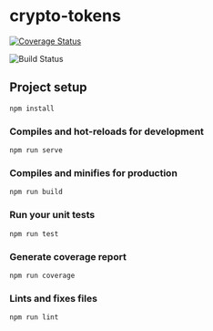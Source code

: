 # crypto-tokens

[![Coverage Status](https://coveralls.io/repos/github/ShaneLucy/crypto-tokens/badge.svg?branch=master)](https://coveralls.io/github/ShaneLucy/crypto-tokens?branch=master)

![Build Status](https://github.com/ShaneLucy/crypto-tokens/workflows/build/badge.svg)

## Project setup

```
npm install
```

### Compiles and hot-reloads for development

```
npm run serve
```

### Compiles and minifies for production

```
npm run build
```

### Run your unit tests

```
npm run test
```

### Generate coverage report

```
npm run coverage
```

### Lints and fixes files

```
npm run lint
```
